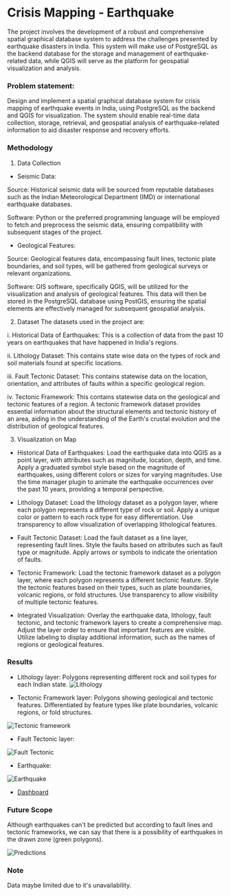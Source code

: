 
# Crisis Mapping - Earthquake
The project involves the development of a robust and comprehensive spatial graphical database system to address the challenges
presented by earthquake disasters in India. This system will make use of
PostgreSQL as the backend database for the storage and management of
earthquake-related data, while QGIS will serve as the platform for geospatial
visualization and analysis.

### Problem statement:
Design and implement a spatial graphical database system for crisis mapping
of earthquake events in India, using PostgreSQL as the backend and QGIS for
visualization. The system should enable real-time data collection, storage,
retrieval, and geospatial analysis of earthquake-related information to aid
disaster response and recovery efforts.

### Methodology
1. Data Collection
- Seismic Data:

Source: Historical seismic data will be sourced from reputable databases such
as the Indian Meteorological Department (IMD) or international earthquake
databases.

Software: Python or the preferred programming language will be employed to
fetch and preprocess the seismic data, ensuring compatibility with subsequent
stages of the project.

- Geological Features:
  
Source: Geological features data, encompassing fault lines, tectonic plate
boundaries, and soil types, will be gathered from geological surveys or
relevant organizations.

Software: GIS software, specifically QGIS, will be utilized for the
visualization and analysis of geological features. This data will then be stored
in the PostgreSQL database using PostGIS, ensuring the spatial elements are
effectively managed for subsequent geospatial analysis.

2. Dataset
The datasets used in the project are:

i. Historical Data of Earthquakes: This is a collection of data from the past
10 years on earthquakes that have happened in India's regions.

ii. Lithology Dataset: This contains state wise data on the types of rock and
soil materials found at specific locations.

iii. Fault Tectonic Dataset: This contains statewise data on the location,
orientation, and attributes of faults within a specific geological region.

iv. Tectonic Framework: This contains statewise data on the geological and
tectonic features of a region. A tectonic framework dataset provides essential
information about the structural elements and tectonic history of an area,
aiding in the understanding of the Earth's crustal evolution and the distribution
of geological features.

3. Visualization on Map
- Historical Data of Earthquakes:
Load the earthquake data into QGIS as a point layer, with attributes such as
magnitude, location, depth, and time.
Apply a graduated symbol style based on the magnitude of earthquakes, using
different colors or sizes for varying magnitudes.
Use the time manager plugin to animate the earthquake occurrences over the
past 10 years, providing a temporal perspective.

- Lithology Dataset:
Load the lithology dataset as a polygon layer, where each polygon represents a
different type of rock or soil.
Apply a unique color or pattern to each rock type for easy differentiation.
Use transparency to allow visualization of overlapping lithological features.

- Fault Tectonic Dataset:
Load the fault dataset as a line layer, representing fault lines.
Style the faults based on attributes such as fault type or magnitude.
Apply arrows or symbols to indicate the orientation of faults.

- Tectonic Framework:
Load the tectonic framework dataset as a polygon layer, where each polygon
represents a different tectonic feature.
Style the tectonic features based on their types, such as plate boundaries,
volcanic regions, or fold structures.
Use transparency to allow visibility of multiple tectonic features.

- Integrated Visualization: 
Overlay the earthquake data, lithology, fault tectonic, and tectonic framework
layers to create a comprehensive map.
Adjust the layer order to ensure that important features are visible. 
Utilize labeling to display additional information, such as the names of regions
or geological features.

### Results
- Lithology layer: Polygons representing different rock and soil types for each Indian state.
![Lithology](https://github.com/SiddhiBehere/Crisis-Mapping-Earthquake/blob/main/Lithology.png)

- Tectonic Framework layer: Polygons showing geological and tectonic features. Differentiated by feature types like plate boundaries, volcanic regions, or fold structures.

![Tectonic framework](https://github.com/SiddhiBehere/Crisis-Mapping-Earthquake/blob/main/Tectonic%20Framework.png)

- Fault Tectonic layer: 

![Fault Tectonic](https://github.com/SiddhiBehere/Crisis-Mapping-Earthquake/blob/main/Fault%20tectonic.png)

- Earthquake:

![Earthquake](https://github.com/SiddhiBehere/Crisis-Mapping-Earthquake/blob/main/Earthquake.png)

- [Dashboard](https://github.com/SiddhiBehere/Crisis-Mapping-Earthquake/blob/main/Crisis%20Mapping%20-%20Earthquake.pbix)

### Future Scope
Although earthquakes can't be predicted but according to fault lines and tectonic
frameworks, we can say that there is a possibility of earthquakes in the drawn
zone (green polygons).

![Predictions](https://github.com/SiddhiBehere/Crisis-Mapping-Earthquake/blob/main/Predictions.png)

### Note
Data maybe limited due to it's unavailability.
